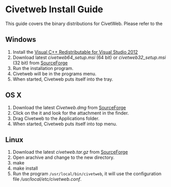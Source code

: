 Civetweb Install Guide
====

This guide covers the binary distributions for CivetWeb.  Please refer to the 

Windows
---

1. Install the [Visual C++ Redistributable for Visual Studio 2012](http://www.microsoft.com/en-us/download/details.aspx?id=30679)
2. Download latest *civetweb64_setup.msi* (64 bit) or *civetweb32_setup.msi* (32 bit) from [SourceForge](https://sourceforge.net/projects/civetweb/files/)
3. Run the installation program.
4. Civetweb will be in the programs menu.
5. When started, Civetweb puts itself into the tray.

OS X
---

1. Download the latest *Civetweb.dmg* from [SourceForge](https://sourceforge.net/projects/civetweb/files/)
2. Click on the it and look for the attachment in the finder.
4. Drag Civetweb to the Applications folder.
5. When started, Civetweb puts itself into top menu.

Linux
---

1. Download the latest *civetweb.tar.gz* from [SourceForge](https://sourceforge.net/projects/civetweb/files/)
2. Open arachive and change to the new directory.
3. make
4. make install
5. Run the program ```/usr/local/bin/civetweb```, it will use the configuration file */usr/local/etc/civetweb.conf*.


